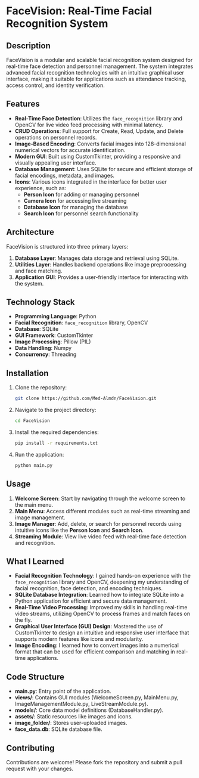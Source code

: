# FaceVision: Real-Time Facial Recognition System

## Description

FaceVision is a modular and scalable facial recognition system designed for real-time face detection and personnel management. The system integrates advanced facial recognition technologies with an intuitive graphical user interface, making it suitable for applications such as attendance tracking, access control, and identity verification.

## Features

- **Real-Time Face Detection**: Utilizes the `face_recognition` library and OpenCV for live video feed processing with minimal latency.
- **CRUD Operations**: Full support for Create, Read, Update, and Delete operations on personnel records.
- **Image-Based Encoding**: Converts facial images into 128-dimensional numerical vectors for accurate identification.
- **Modern GUI**: Built using CustomTkinter, providing a responsive and visually appealing user interface.
- **Database Management**: Uses SQLite for secure and efficient storage of facial encodings, metadata, and images.
- **Icons**: Various icons integrated in the interface for better user experience, such as:
  - **Person Icon** for adding or managing personnel
  - **Camera Icon** for accessing live streaming
  - **Database Icon** for managing the database
  - **Search Icon** for personnel search functionality

## Architecture

FaceVision is structured into three primary layers:

1. **Database Layer**: Manages data storage and retrieval using SQLite.
2. **Utilities Layer**: Handles backend operations like image preprocessing and face matching.
3. **Application GUI**: Provides a user-friendly interface for interacting with the system.

## Technology Stack

- **Programming Language**: Python
- **Facial Recognition**: `face_recognition` library, OpenCV
- **Database**: SQLite
- **GUI Framework**: CustomTkinter
- **Image Processing**: Pillow (PIL)
- **Data Handling**: Numpy
- **Concurrency**: Threading

## Installation

1. Clone the repository:
   ```bash
   git clone https://github.com/Med-Almdn/FaceVision.git
   ```
2. Navigate to the project directory:
   ```bash
   cd FaceVision
   ```
3. Install the required dependencies:
   ```bash
   pip install -r requirements.txt
   ```
4. Run the application:
   ```bash
   python main.py
   ```

## Usage

1. **Welcome Screen**: Start by navigating through the welcome screen to the main menu.
2. **Main Menu**: Access different modules such as real-time streaming and image management.
3. **Image Manager**: Add, delete, or search for personnel records using intuitive icons like the **Person Icon** and **Search Icon**.
4. **Streaming Module**: View live video feed with real-time face detection and recognition.

## What I Learned

- **Facial Recognition Technology**: I gained hands-on experience with the `face_recognition` library and OpenCV, deepening my understanding of facial recognition, face detection, and encoding techniques.
- **SQLite Database Integration**: Learned how to integrate SQLite into a Python application for efficient and secure data management.
- **Real-Time Video Processing**: Improved my skills in handling real-time video streams, utilizing OpenCV to process frames and match faces on the fly.
- **Graphical User Interface (GUI) Design**: Mastered the use of CustomTkinter to design an intuitive and responsive user interface that supports modern features like icons and modularity.
- **Image Encoding**: I learned how to convert images into a numerical format that can be used for efficient comparison and matching in real-time applications.

## Code Structure

- **main.py**: Entry point of the application.
- **views/**: Contains GUI modules (WelcomeScreen.py, MainMenu.py, ImageManagementModule.py, LiveStreamModule.py).
- **models/**: Core data model definitions (DatabaseHandler.py).
- **assets/**: Static resources like images and icons.
- **image_folder/**: Stores user-uploaded images.
- **face_data.db**: SQLite database file.

## Contributing

Contributions are welcome! Please fork the repository and submit a pull request with your changes.
